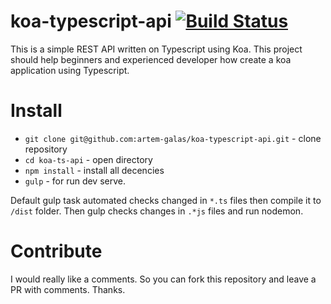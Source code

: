# koa-typescript-api [![Build Status](https://travis-ci.org/artem-galas/koa-typescript-api.svg?branch=master)](https://travis-ci.org/artem-galas/koa-typescript-api)
This is a simple REST API written on Typescript using Koa.
This project should help beginners and experienced developer how create a koa application using Typescript.

# Install
- `git clone git@github.com:artem-galas/koa-typescript-api.git` - clone repository
- `cd koa-ts-api` - open directory
- `npm install` - install all decencies
- `gulp` - for run dev serve.

Default gulp task automated сhecks changed in `*.ts` files then compile it to `/dist` folder.
Then gulp checks changes in `.*js` files and run nodemon. 

# Contribute
I would really like a comments.
So you can fork this repository and leave a PR with comments. Thanks.

